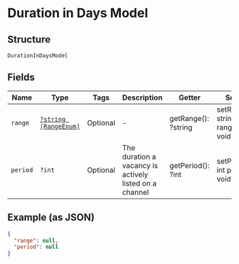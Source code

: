 
# Duration in Days Model

## Structure

`DurationInDaysModel`

## Fields

| Name | Type | Tags | Description | Getter | Setter |
|  --- | --- | --- | --- | --- | --- |
| `range` | [`?string (RangeEnum)`](../../doc/models/range-enum.md) | Optional | - | getRange(): ?string | setRange(?string range): void |
| `period` | `?int` | Optional | The duration a vacancy is actively listed on a channel | getPeriod(): ?int | setPeriod(?int period): void |

## Example (as JSON)

```json
{
  "range": null,
  "period": null
}
```

